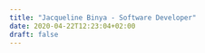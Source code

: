 ```yaml
---
title: "Jacqueline Binya - Software Developer"
date: 2020-04-22T12:23:04+02:00
draft: false
---
```

